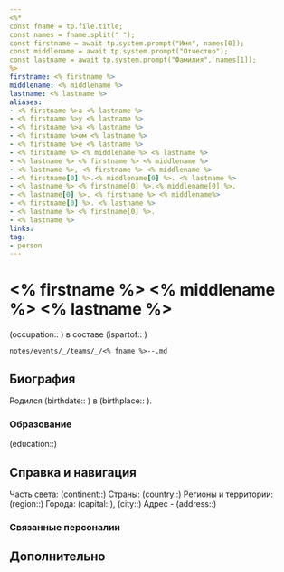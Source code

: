 ```yaml
---
<%*
const fname = tp.file.title;
const names = fname.split(" "); 
const firstname = await tp.system.prompt("Имя", names[0]);
const middlename = await tp.system.prompt("Отчество");
const lastname = await tp.system.prompt("Фамилия", names[1]);
%>
firstname: <% firstname %>
middlename: <% middlename %>
lastname: <% lastname %>
aliases:
- <% firstname %>а <% lastname %>
- <% firstname %>у <% lastname %>
- <% firstname %>а <% lastname %>
- <% firstname %>ом <% lastname %>
- <% firstname %>е <% lastname %>
- <% firstname %> <% middlename %> <% lastname %>
- <% lastname %> <% firstname %> <% middlename %>
- <% lastname %>, <% firstname %> <% middlename %>
- <% firstname[0] %>.<% middlename[0] %>. <% lastname %>
- <% lastname %> <% firstname[0] %>.<% middlename[0] %>.
- <% lastname[0] %>. <% firstname %> <% middlename%>
- <% firstname[0] %>. <% lastname %>
- <% lastname %> <% firstname[0] %>.
- <% lastname %>
links:
tag:
- person 
---
```

# <% firstname %> <% middlename %> <% lastname %>

(occupation:: ) в составе (ispartof:: )

```{.include shift-heading-level-by=1}
notes/events/_/teams/_/<% fname %>--.md
```

## Биография

Родился (birthdate:: ) в (birthplace:: ).

### Образование

(education::)

## Справка и навигация

Часть света: (continent::)
Страны: (country::)
Регионы и территории: (region::)
Города: (capital::), (city::)
Адрес - (address::)

### Связанные персоналии

## Дополнительно
